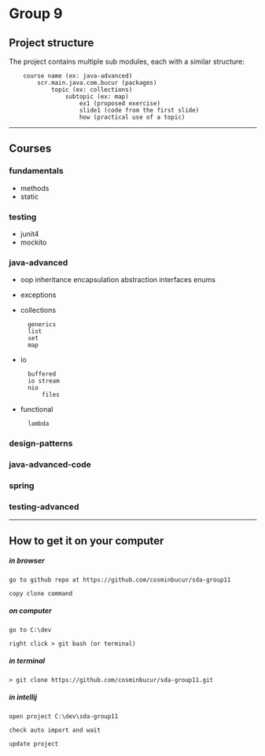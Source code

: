 # Group 9

## Project structure
The project contains multiple sub modules, each with a similar structure:

        course name (ex: java-advanced)
            scr.main.java.com.bucur (packages)
                topic (ex: collections)
                    subtopic (ex: map)
                        ex1 (proposed exercise)
                        slide1 (code from the first slide)
                        how (practical use of a topic)

---

## Courses

### fundamentals

- methods
- static

### testing
- junit4
- mockito

### java-advanced
- oop
    inheritance
    encapsulation
    abstraction
    interfaces
    enums

- exceptions

- collections

        generics
        list
        set
        map

- io
    
        buffered
        io stream
        nio
            files

- functional
    
        lambda
        

### design-patterns

### java-advanced-code

### spring

### testing-advanced

---

## How to get it on your computer

##### in browser

	go to github repo at https://github.com/cosminbucur/sda-group11

	copy clone command

##### on computer
	go to C:\dev

	right click > git bash (or terminal)

##### in terminal
	> git clone https://github.com/cosminbucur/sda-group11.git

##### in intellij
	open project C:\dev\sda-group11

	check auto import and wait

	update project
